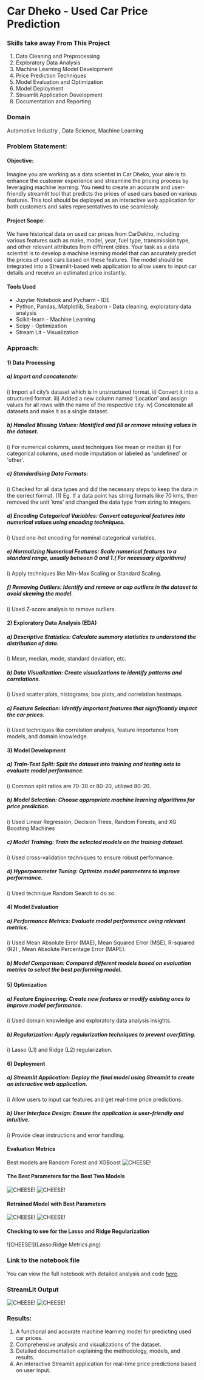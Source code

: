 # Car Dheko - Used Car Price Prediction

### Skills take away From This Project
1.	Data Cleaning and Preprocessing
2.	Exploratory Data Analysis
3.	Machine Learning Model Development
4.	Price Prediction Techniques
5.	Model Evaluation and Optimization
6.	Model Deployment
7.	Streamlit Application Development
8.	Documentation and Reporting

### Domain
Automotive Industry , Data Science, Machine Learning

### Problem Statement:

#### Objective:
Imagine you are working as a data scientist in Car Dheko, your aim is to enhance the customer experience and streamline the pricing process by leveraging machine learning. You need to create an accurate and user-friendly streamlit tool that predicts the prices of used cars based on various features. This tool should be deployed as an interactive web application for both customers and sales representatives to use seamlessly.

#### Project Scope:
We have historical data on used car prices from CarDekho, including various features such as make, model, year, fuel type, transmission type, and other relevant attributes from different cities. Your task as a data scientist is to develop a machine learning model that can accurately predict the prices of used cars based on these features. The model should be integrated into a Streamlit-based web application to allow users to input car details and receive an estimated price instantly.

#### Tools Used

- Jupyter Notebook and Pycharm - IDE
- Python, Pandas, Matplotlib, Seaborn - Data cleaning, exploratory data analysis
- Scikit-learn - Machine Learning
- Scipy - Optimization
- Stream Lit - Visualization 


### Approach:

#### 1)	 Data Processing
##### a)	Import and concatenate:
i)	Import all city’s dataset which is in unstructured format.
ii)	Convert it into a  structured format.
iii)	Added a new column named ‘Location’ and assign values for all rows with the name of the respective city.
iv)	Concatenate all datasets and make it as a single dataset.
##### b)	Handled Missing Values: Identified and fill or remove missing values in the dataset.
i)	For numerical columns, used techniques like mean or median
ii)	For categorical columns, used mode imputation or labeled as 'undefined' or 'other'.
##### c)	Standardising Data Formats:
i)	Checked for all data types and did the necessary steps to keep the data in the correct format.
(1)	Eg. If a data point has string formats like 70 kms, then removed the unit ‘kms’ and changed the data type from string to integers.
##### d)	Encoding Categorical Variables: Convert categorical features into numerical values using encoding techniques.
i)	Used one-hot encoding for nominal categorical variables.
##### e)	Normalizing Numerical Features: Scale numerical features to a standard range, usually between 0 and 1.( For necessary algorithms)
i)	Apply techniques like Min-Max Scaling or Standard Scaling.
##### f)	Removing Outliers: Identify and remove or cap outliers in the dataset to avoid skewing the model.
i)	Used Z-score analysis to remove outliers.


#### 2)	 Exploratory Data Analysis (EDA)
##### a)	Descriptive Statistics: Calculate summary statistics to understand the distribution of data.
i)	Mean, median, mode, standard deviation, etc.
##### b)	Data Visualization: Create visualizations to identify patterns and correlations.
i)	Used scatter plots, histograms, box plots, and correlation heatmaps.
##### c)	Feature Selection: Identify important features that significantly impact the car prices.
i)	Used techniques like correlation analysis, feature importance from models, and domain knowledge.

#### 3)	 Model Development
##### a)	Train-Test Split: Split the dataset into training and testing sets to evaluate model performance.
i)	Common split ratios are 70-30 or 80-20, utilized 80-20.
##### b)	Model Selection: Choose appropriate machine learning algorithms for price prediction.
i)	Used Linear Regression, Decision Trees, Random Forests, and XG Boosting Machines
##### c)	Model Training: Train the selected models on the training dataset.
i)	Used cross-validation techniques to ensure robust performance.
##### d)	Hyperparameter Tuning: Optimize model parameters to improve performance.
i)	Used technique Random Search to do so.

#### 4)	 Model Evaluation
##### a)	Performance Metrics: Evaluate model performance using relevant metrics.
i)	Used Mean Absolute Error (MAE), Mean Squared Error (MSE), R-squared (R2) , Mean Absolute Percentage Error (MAPE).
##### b)	Model Comparison: Compared different models based on evaluation metrics to select the best performing model.

#### 5)	 Optimization
##### a)	Feature Engineering: Create new features or modify existing ones to improve model performance.
i)	Used domain knowledge and exploratory data analysis insights.
##### b)	Regularization: Apply regularization techniques to prevent overfitting.
i)	Lasso (L1) and Ridge (L2) regularization.

#### 6)	 Deployment
##### a)	Streamlit Application: Deploy the final model using Streamlit to create an interactive web application.
i)	Allow users to input car features and get real-time price predictions.
##### b)	User Interface Design: Ensure the application is user-friendly and intuitive.
i)	Provide clear instructions and error handling.

#### Evaluation Metrics
Best models are Random Forest and XGBoost
![CHEESE!](EvaluationMetrics.png)

#### The Best Parameters for the Best Two Models
![CHEESE!](RandomForestBestParam.png)
![CHEESE!](XGBoostBestParam.png)

#### Retrained Model with Best Parameters
![CHEESE!](RandomForestRetrained.png)
![CHEESE!](XGboostRetrained.png)

#### Checking to see for the Lasso and Ridge Regularization
![CHEESE!](Lasso:Ridge Metrics.png)

### Link to the notebook file
You can view the full notebook with detailed analysis and code [here](./Main.ipynb).

### StreamLit Output 
![CHEESE!](Page1StremLit.png)
![CHEESE!](Page2StreamLit.png)

### Results: 
1.	A functional and accurate machine learning model for predicting used car prices.
2.	Comprehensive analysis and visualizations of the dataset.
3.	Detailed documentation explaining the methodology, models, and results.
4.	An interactive Streamlit application for real-time price predictions based on user input.


